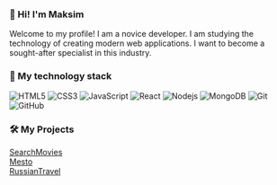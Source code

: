 ### 👋 Hi! I'm Maksim
 Welcome to my profile! I am a novice developer. I am studying the technology of creating modern web applications. I want to become a sought-after specialist in this industry.

### 🔨 My technology stack
![HTML5](https://img.shields.io/badge/-HTML5-E34F26?style=flat-square&logo=html5&logoColor=white)
![CSS3](https://img.shields.io/badge/-CSS3-1572B6?style=flat-square&logo=css3)
![JavaScript](https://img.shields.io/badge/-JavaScript-black?style=flat-square&logo=javascript)
![React](https://img.shields.io/badge/-React-black?style=flat-square&logo=react)
![Nodejs](https://img.shields.io/badge/-Nodejs-black?style=flat-square&logo=Node.js)
![MongoDB](https://img.shields.io/badge/-MongoDB-black?style=flat-square&logo=mongodb)
![Git](https://img.shields.io/badge/-Git-black?style=flat-square&logo=git)
![GitHub](https://img.shields.io/badge/-GitHub-181717?style=flat-square&logo=github)

### 🛠️ My Projects
<a href="https://films-explorer.nomoredomains.sbs" target="_blank">SearchMovies</a>
<br>
<a href="https://programistic.github.io/mesto/" target="_blank">Mesto</a>
<br>
<a href="https://programistic.github.io/russian-travel/" target="_blank">RussianTravel</a>
<br>

<!--
- 🔭 I’m currently working on ...
- 🤔 I’m looking for help with ...
- 💬 Ask me about ...
- 📝 &nbsp; Checkout my [resume](https://drive.google.com/file/d/...)
### 🧐 More about me:

- 🌱 &nbsp; I’m currently learning JavaScript and React
- 👯 &nbsp; I’m looking to collaborate on [sheets-database](https://github.com/Programistic/sheets-database)
- 📫 &nbsp; Feel free to ping me on [Telegram]:(https://t.me/tel_maksim)
- 📚 &nbsp; When I am free, I play with.

### 📊 Github Stats
<a href='https://github.com/Programistic/github-stats-transparent'>
  
![Stats Overview](https://raw.githubusercontent.com/Programistic/github-stats-transparent/output/generated/overview.svg)
![Most Used Languages](https://raw.githubusercontent.com/Programistic/github-stats-transparent/output/generated/languages.svg)

</a>
-->
